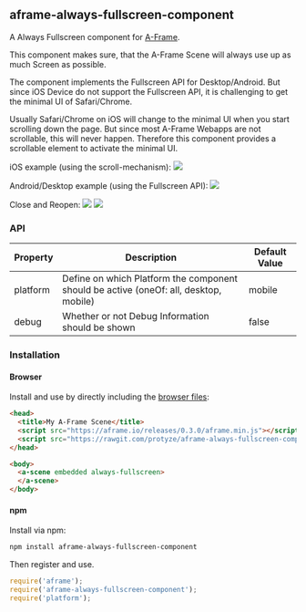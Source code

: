## aframe-always-fullscreen-component

A Always Fullscreen component for [A-Frame](https://aframe.io).

This component makes sure, that the A-Frame Scene will always use up as much Screen as possible.

The component implements the Fullscreen API for Desktop/Android. But since iOS Device do not support the Fullscreen API, it is challenging to get the minimal UI of Safari/Chrome.

Usually Safari/Chrome on iOS will change to the minimal UI when you start scrolling down the page. But since most A-Frame Webapps are not scrollable, this will never happen. Therefore this component provides a scrollable element to activate the minimal UI.

iOS example (using the scroll-mechanism):
![](http://lab.immersiveweb.ch/assets/aframe-fullscreen-ios.gif)

Android/Desktop example (using the Fullscreen API):
![](http://lab.immersiveweb.ch/assets/aframe-fullscreen-android.gif)

Close and Reopen:
![](http://lab.immersiveweb.ch/assets/aframe-fullscreen-closed.PNG)
![](http://lab.immersiveweb.ch/assets/aframe-fullscreen-close.PNG)

### API

| Property | Description | Default Value |
| -------- | ----------- | ------------- |
| platform         | Define on which Platform the component should be active (oneOf: all, desktop, mobile)            | mobile              |
| debug         | Whether or not Debug Information should be shown            | false              |

### Installation

#### Browser

Install and use by directly including the [browser files](dist):

```html
<head>
  <title>My A-Frame Scene</title>
  <script src="https://aframe.io/releases/0.3.0/aframe.min.js"></script>
  <script src="https://rawgit.com/protyze/aframe-always-fullscreen-component/master/dist/aframe-always-fullscreen-component.min.js"></script>
</head>

<body>
  <a-scene embedded always-fullscreen>
  </a-scene>
</body>
```

#### npm

Install via npm:

```bash
npm install aframe-always-fullscreen-component
```

Then register and use.

```js
require('aframe');
require('aframe-always-fullscreen-component');
require('platform');
```
